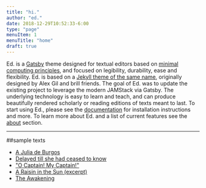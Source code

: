 ```yaml
---
title: "hi."
author: "ed."
date: 2018-12-29T10:52:33-6:00
type: "page"
menuItem: 1
menuTitle: "home"
draft: true
---
```


Ed. is a [Gatsby](https://www.gatsbyjs.org/) theme designed for textual editors based on [minimal computing principles](http://go-dh.github.io/mincomp/), and focused on legibility, durability, ease and flexibility. Ed. is based on a [Jekyll theme of the same name](https://github.com/minicomp/ed), originally designed by Alex Gil and brill friends. The goal of Ed. was to update the existing project to leverage the modern JAMStack via Gatsby. The underlying technology is easy to learn and teach, and can produce beautifully rendered scholarly or reading editions of texts meant to last. To start using Ed., please see the [documentation](/documentation) for installation instructions and more. To learn more about Ed. and a list of current features see the [about](/about) section.

---

##sample texts

- [A Julia de Burgos](/text/poem)
- [Delayed till she had ceased to know](/text/poem-2)
- ["O Captain! My Captain!"](/text/poem-footnotes)
- [A Raisin in the Sun (excerpt)](/text/drama)
- [The Awakening](/text/narrative)